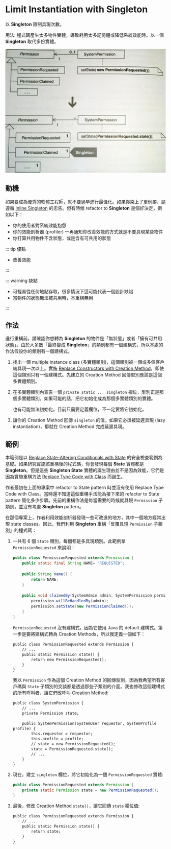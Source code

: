 # Limit Instantiation with Singleton

以 **Singleton** 限制具現次數。

用法: 程式碼產生太多物件實體，導致耗用太多記憶體或降低系統效能時。以一個 **Singleton** 取代多份實體。

![](../assets/fig/9.2.0.jpg)


## 動機

如果要成為優秀的軟體工程師，就不要過早進行最佳化。如果你染上了單例癖，請遵循 [Inline Singleton](../ch6/inline-singleton.md) 的忠告。但有時候 refactor to **Singleton** 是個好決定，例如以下：
- 你的使用者對系統效能抱怨
- 你的效能剖析器 (profiler) 一再通知你改善效能的方式就是不要具現某些物件
- 你打算共用物件不含狀態，或是含有可共用的狀態


::: tip 優點
- 改善效能

:::

::: warning 缺點
- 可輕易從任何地點存取，很多情況下這可能代表一個設計缺陷
- 當物件的狀態無法被共用時，本重構無用

:::


## 作法

進行重構前，請確認你想轉為 **Singleton** 的物件是「無狀態」或者「擁有可共用狀態」。由於大多數「最終變成 **Singleton**」的類別都有一個建構式，所以本處的作法假設你的類別有一個建構式。

1. 找出一個 multiple instance class (多實體類別)，這個類別被一個或多個客戶端具現一次以上。實施 [Replace Constructors with Creation Method](../ch6/replace-constructors-with-creation-methods.md)，即使這個類別只有一個建構式。先建立的 Creation Method 回傳型別應該是這個多實體類別。
2. 在多實體類別內宣告一個 `private static ... singleton` 欄位，型別正是那個多實體類別。如果可能的話，把它初始化成為那個多實體類別的實體。

    也有可能無法初始化。目前只需要定義欄位，不一定要將它初始化。
3. 讓你的 Creation Method 回傳 `singleton` 的值。如果它必須被延遲具現 (lazy instantiation)，那就在 Creation Method 完成延遲具現。


## 範例

本範例是以 [Replace State-Altering Conditionals with State](../ch7/replace-state-altering-conditionals-with-state.md) 的安全檢查範例為基礎。如果研究實施該重構後的程式碼，你會發現每個 **State** 實體都是 **Singleton**。但是這些 **Singleton State** 實體的誕生理由並不是因為效能，它們是因為實施重構方法 [Replace Type Code with Class](replace-type-code-with-class.md) 而誕生。

作者最初在上面的專案中 refactor to State pattern 時並沒有使用 Replace Type Code with Class。當時還不知道這個重構手法能為接下來的 refactor to State pattern 簡化多少步驟。先前的重構作法是每當需要的時候就具現 `Permission` 子類別，並沒有考慮 **Singleton** pattern。

在那個專案上，作者利用效能剖析器發現一些可改進的地方，其中一個地方經常出現 state classes。因此，我們利用 **Singleton** 重構「反覆具現 `Permission` 子類別」的程式碼：

1. 一共有 6 個 `State` 類別，每個都是多具現類別。此範例拿 `PermissionRequested` 來說明：
    
    ```java
    public class PermissionRequested extends Permission { 
        public static final String NAME= "REQUESTED"; 
        
        public String name() { 
            return NAME; 
        } 
        
        public void claimedBy(SystemAdmin admin, SystemPermission permission) { 
            permission.willBeHandledBy(admin); 
            permission.setState(new PermissionClaimed()); 
        } 
    }
    ```

    `PermissionRequested` 沒有建構式，因為它使用 Java 的 default 建構式。第一步是要將建構式轉為 Creation Methods，所以我定義一個如下：

    ```java{3-5}
    public class PermissionRequested extends Permission {
        // ...
        public static Permission state() { 
            return new PermissionRequested(); 
        }
    }
    ```

    我以 `Permission` 作為這個 Creation Method 的回傳型別，因為我希望所有客戶碼與 `State` 子類別的交談都是透過那些子類別的介面。我也修改這個建構式的所有呼叫者，讓它們改呼叫 Creation Method:

    ```java{8-9}
    public class SystemPermission {
        // ...
        private Permission state; 
        
        public SystemPermission(SystemUser requestor, SystemProfile profile) { 
            this.requestor = requestor; 
            this.profile = profile; 
            // state = new PermissionRequested(); 
            state = PermissionRequested.state(); 
            // ... 
        }
    }
    ```
2. 現在，建立 `singleton` 欄位，將它初始化為一個 `PermissionRequested` 實體:

    ```java
    public class PermissionRequested extends Permission {
        private static Permission state = new PermissionRequested();
    }
    ```
3. 最後，修改 Creation Method `state()`，讓它回傳 `state` 欄位值:

    ```java{4}
    public class PermissionRequested extends Permission {
        // ...
        public static Permission state() { 
            return state;
        }
    }
    ```

